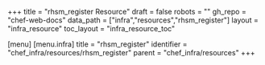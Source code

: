 +++
title = "rhsm_register Resource"
draft = false
robots = ""
gh_repo = "chef-web-docs"
data_path = ["infra","resources","rhsm_register"]
layout = "infra_resource"
toc_layout = "infra_resource_toc"

[menu]
  [menu.infra]
    title = "rhsm_register"
    identifier = "chef_infra/resources/rhsm_register"
    parent = "chef_infra/resources"
+++

<!-- The contents of this page are automatically generated from the rhsm_register.yaml file in the data directory. -->
<!-- To suggest a change, edit the https://github.com/chef/chef/blob/master/lib/chef/resource/rhsm_register.rb file
      and submit a pull request to the https://github.com/chef/chef repository. -->
